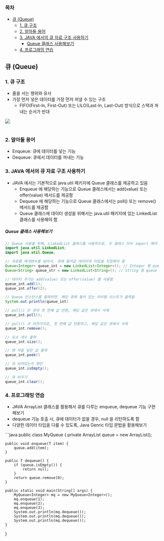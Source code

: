 ### 목차
- [큐 (Queue)](#큐-queue)
  - [1. 큐 구조](#1-큐-구조)
  - [2. 알아둘 용어](#2-알아둘-용어)
  - [3. JAVA 에서의 큐 자료 구조 사용하기](#3-java-에서의-큐-자료-구조-사용하기)
      - [Queue 클래스 사용해보기](#queue-클래스-사용해보기)
  - [4. 프로그래밍 연습](#4-프로그래밍-연습)

## 큐 (Queue)

### 1. 큐 구조
* 줄을 서는 행위와 유사
* 가장 먼저 넣은 데이터를 가장 먼저 꺼낼 수 있는 구조
  - FIFO(First-In, First-Out) 또는 LILO(Last-In, Last-Out) 방식으로 스택과 꺼내는 순서가 반대
  
<img src="https://www.fun-coding.org/00_Images/queue.png" />
<br/>
<br/>

### 2. 알아둘 용어
* Enqueue: 큐에 데이터를 넣는 기능
* Dequeue: 큐에서 데이터를 꺼내는 기능

### 3. JAVA 에서의 큐 자료 구조 사용하기
* JAVA 에서는 기본적으로 java.util 패키지에 Queue 클래스를 제공하고 있음
  - Enqueue 에 해당하는 기능으로 Queue 클래스에서는 add(value) 또는 offer(value) 메서드를 제공함
  - Dequeue 에 해당하는 기능으로 Queue 클래스에서는 poll() 또는 remove() 메서드를 제공함
  - Queue 클래스에 데이터 생성을 위해서는 java.util 패키지에 있는 LinkedList 클래스를 사용해야 함

##### Queue 클래스 사용해보기
```java
// Queue 사용을 위해, LinkedList 클래스를 사용하므로, 두 클래스 모두 import 해야 함
import java.util.LinkedList; 
import java.util.Queue; 

// 자료형 매개변수를 넣어서, 큐에 들어갈 데이터의 타입을 지정해야 함
Queue<Integer> queue_int = new LinkedList<Integer>(); // Integer 형 queue 선언, 링크드리스트로  생성해야됨 주의.
Queue<String> queue_str = new LinkedList<String>(); // String 형 queue 선언

// 데이터 추가는 add(value) 또는 offer(value) 를 사용함
queue_int.add(1);
queue_int.offer(2);

// Queue 인스턴스를 출력하면, 해당 큐에 들어 있는 아이템 리스트가 출력됨
System.out.println(queue_int)

// poll() 은 큐의 첫 번째 값 반환, 해당 값은 큐에서 삭제
queue_int.poll();

// poll() 과 마찬가지로, 첫 번째 값 반환하고, 해당 값은 큐에서 삭제
queue_int.remove();

// 요소 개수 출력 
queue_int.size(); 

// 맨 처음 넣은 값 출력
queue_int.peek()

// 큐 비어있는지 확인
queue_int.isEmpty();

// 큐 비우기
queue_int.clear();

```


### 4. 프로그래밍 연습 
- JAVA ArrayList 클래스를 활용해서 큐를 다루는 enqueue, dequeue 기능 구현해보기 <br>
- dequeue 기능 호출 시, 큐에 데이터가 없을 경우, null 을 리턴하도록 함 <br>
- 다양한 데이터 타입을 다룰 수 있도록, Java Genric 타입 문법을 활용해보기    
</div>
```java
public class MyQueue<T> {
    private ArrayList<T> queue = new ArrayList<T>();
    
    public void enqueue(T item) {
        queue.add(item);
    }
    
    public T dequeue() {
        if (queue.isEmpty()) {
            return null;
        }
        return queue.remove(0);
    }
    
    public static void main(String[] args) {
        MyQueue<Integer> mq = new MyQueue<Integer>();
        mq.enqueue(1);
        mq.enqueue(2);
        mq.enqueue(3);
        System.out.println(mq.dequeue());
        System.out.println(mq.dequeue());
        System.out.println(mq.dequeue());        
    }
}
```
